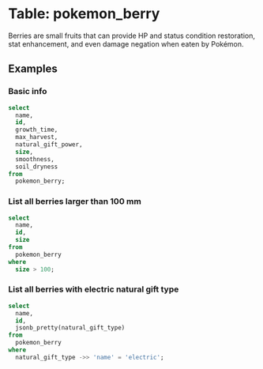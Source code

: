 # Table: pokemon_berry

Berries are small fruits that can provide HP and status condition restoration, stat enhancement, and even damage negation when eaten by Pokémon.

## Examples

### Basic info

```sql
select
  name,
  id, 
  growth_time,
  max_harvest,
  natural_gift_power,
  size,
  smoothness,
  soil_dryness
from 
  pokemon_berry;
```

### List all berries larger than 100 mm

```sql
select
  name,
  id,
  size
from
  pokemon_berry
where
  size > 100;
```

### List all berries with electric natural gift type

```sql
select
  name,
  id,
  jsonb_pretty(natural_gift_type)
from
  pokemon_berry
where 
  natural_gift_type ->> 'name' = 'electric';
```
